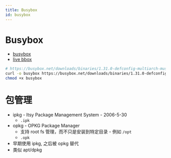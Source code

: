 ```yaml
---
title: Busybox
id: busybox
---
```


# Busybox

- [busybox](https://busybox.net/downloads/BusyBox.html)
- [live bbox](https://www.busybox.net/live_bbox/live_bbox.html)

```bash
# https://busybox.net/downloads/binaries/1.31.0-defconfig-multiarch-musl/
curl -o busybox https://busybox.net/downloads/binaries/1.31.0-defconfig-multiarch-musl/busybox-x86_64
chmod +x busybox
```

# 包管理

- ipkg - Itsy Package Management System - 2006-5-30
  - `.ipk`
- opkg - OPKG Package Manager
  - 支持 root fs 管理，而不只是安装到特定目录 - 例如 `/opt`
  - `.opk`
- 早期使用 ipkg, 之后被 opkg 替代
- 类似 apt/dpkg
